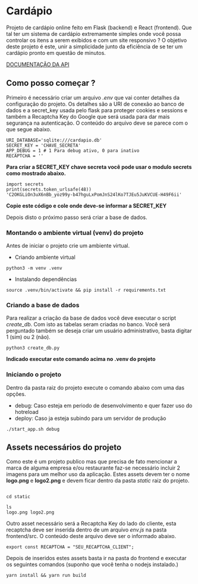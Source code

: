 # Cardápio

Projeto de cardápio online feito em Flask (backend) e React (frontend). Que tal ter um sistema de cardápio extremamente simples
onde você possa controlar os itens a serem exibidos e com um site responsivo ? O objetivo deste projeto é este, unir a simplicidade
junto da eficiência de se ter um cardápio pronto em questão de minutos.

[DOCUMENTAÇÃO DA API](https://plimo263.github.io/cardapio/)

## Como posso começar ?

Primeiro é necessário criar um arquivo _.env_ que vai conter detalhes da configuração do projeto. Os detalhes são a URI de conexão ao banco de dados e a secret_key usada pelo flask para proteger cookies e sessions e também a Recaptcha Key do Google que será usada para dar mais segurança na autenticação. O conteúdo do arquivo deve se parece com o que segue abaixo.

```
URI_DATABASE='sqlite:///cardapio.db'
SECRET_KEY = 'CHAVE_SECRETA'
APP_DEBUG = 1 # 1 Para debug ativo, 0 para inativo
RECAPTCHA = ''
```

**Para criar a SECRET_KEY chave secreta você pode usar o modulo secrets como mostrado abaixo.**

```
import secrets
print(secrets.token_urlsafe(48))
'C2OKGLiOn3uX6nBb_yoz99y-b47hguLxPomJnS24lKo7TJEu5JuKVCUE-H49F6ii'

```

**Copie este código e cole onde deve-se informar a SECRET_KEY**

Depois disto o próximo passo será criar a base de dados.

### Montando o ambiente virtual (venv) do projeto

Antes de iniciar o projeto crie um ambiente virtual.

- Criando ambiente virtual

```
python3 -m venv .venv
```

- Instalando dependências

```
source .venv/bin/activate && pip install -r requirements.txt
```

### Criando a base de dados

Para realizar a criação da base de dados você deve executar o script _create_db_. Com isto as tabelas seram criadas no banco. Você será perguntado também se deseja criar um usuário administrativo, basta digitar 1 (sim) ou 2 (não).

```
python3 create_db.py
```

**Indicado executar este comando acima no .venv do projeto**

### Iniciando o projeto

Dentro da pasta raiz do projeto execute o comando abaixo com uma das opções.

- debug: Caso esteja em periodo de desenvolvimento e quer fazer uso do hotreload
- deploy: Caso ja esteja subindo para um servidor de produção

```
./start_app.sh debug
```

## Assets necessários do projeto

Como este é um projeto publico mas que precisa de fato mencionar a marca de alguma empresa e/ou restaurante faz-se necessário incluir 2 imagens para um melhor uso da aplicação. Estes assets devem ter o nome **logo.png** e **logo2.png** e devem ficar dentro da pasta _static_ raiz do projeto.

```

cd static

ls
logo.png logo2.png

```

Outro asset necessário será a Recaptcha Key do lado do cliente, esta recaptcha deve ser inserida dentro de um arquivo _env.js_ na pasta frontend/src. O conteúdo deste arquivo deve ser o informado abaixo.

```
export const RECAPTCHA = "SEU_RECAPTCHA_CLIENT";

```

Depois de inseridos estes assets basta ir na pasta do frontend e executar os seguintes comandos (suponho que você tenha o nodejs instalado.)

```
yarn install && yarn run build
```
